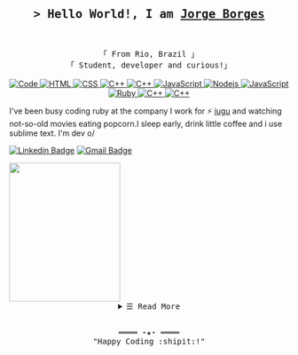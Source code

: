 <!-- Intro  -->
<h2 align="center">
  <samp>&gt; Hello World!, I am
    <b><a target="_blank" href="https://www.linkedin.com/in/jorge-borges-90965121a/">Jorge Borges</a></b>
  </samp>
</h2>
<br>
<p align="center">
  <!-- Apresentation  -->
  <samp>
   「 From Rio, Brazil 」
    <br>
   「 Student, developer and curious!」
    <br>
    <br>
  </samp>
  <!-- Social midias -->
    <a href="https://github.com/JorgeLAB" target="_blank"><img alt="Code"
       src="https://img.shields.io/badge/-code-000000?style=flat-square&logo=Plex&logoColor=white">
    </a>
        <!-- HTML -->
        <a href="https://github.com/JorgeLAB" target="_blank"><img alt="HTML"
          src="https://img.shields.io/badge/-HTML-E34F26?style=flat-square&logo=HTML5&logoColor=white">
        </a>
        <!-- CSS  -->
        <a href="https://github.com/JorgeLAB" target="_blank"><img alt="CSS"
          src="https://img.shields.io/badge/-CSS-1572B6?style=flat-square&logo=CSS3&logoColor=white">
        </a>
        <!--Bootstrap -->
        <a href="https://github.com/ShahriarShafin?tab=repositories" target="_blank"><img alt="C++"
           src="https://img.shields.io/badge/-Bootstrap-563D7C?style=flat-square&logo=bootstrap">
        </a>
        <!--Bulma -->
        <a href="https://github.com/ShahriarShafin?tab=repositories" target="_blank"><img alt="C++"
           src="https://img.shields.io/badge/-Bulma-181717?style=flat-square&logo=bulma">
        </a>
        <!-- JavaScript -->
        <a href="https://github.com/JorgeLAB" target="_blank"><img alt="JavaScript"
          src="https://img.shields.io/badge/-JavaScript-F7DF1E?style=flat-square&logo=JavaScript&logoColor=white">
        </a>
        <!-- Nodejs -->
        <a href="https://github.com/JorgeLAB" target="_blank"><img alt="Nodejs"
          src="https://img.shields.io/badge/-Nodejs-black?style=flat-square&logo=Node.js&logoColor=white">
        </a>
        <!-- React -->
        <a href="https://github.com/JorgeLAB" target="_blank"><img alt="JavaScript"
          src="https://img.shields.io/badge/-React-blue?style=flat-square&logo=react&logoColor=white">
        </a>   
        <!-- Ruby -->
        <a href="https://github.com/JorgeLAB" target="_blank"><img alt="Ruby"
           src="https://img.shields.io/badge/-Ruby-red?style=flat-square&logo=Ruby&logoColor=white">
        </a>
        <!-- Ruby on rails -->
        <a href="https://github.com/ShahriarShafin?tab=repositories" target="_blank"><img alt="C++"
           src="https://img.shields.io/badge/-Rails-9b3675?style=flat-square&logo=Rails%2B%2B&logoColor=white">
        </a>
        <!--Python -->
        <a href="https://github.com/ShahriarShafin?tab=repositories" target="_blank"><img alt="C++"
           src="https://img.shields.io/badge/-Python-black?style=flat-square&logo=Python">
        </a>
        
<p>I've been busy coding ruby at the company I work for ⚡ <a href='https://www.iugu.com/'>iugu</a> and watching not-so-old movies eating popcorn.I sleep early, drink little coffee and i use sublime text. I'm dev o/ </p>

[![Linkedin Badge](https://img.shields.io/badge/-JorgeBorges-blue?style=flat-square&logo=Linkedin&logoColor=white&link=https://www.linkedin.com/in/anirudhemmadi/)](https://www.linkedin.com/in/anirudhemmadi/)
[![Gmail Badge](https://img.shields.io/badge/-jorgeborgesdev@gmail.com-c14438?style=flat-square&logo=Gmail&logoColor=white&link=mailto:kanna6501@gmail.com)](mailto:jorgeborgesdev@gmail.com)
        
<img width="200" height="250" src="public/images/cat_coding.gif">

<!-- Details Section-->
<details align="center">
 <summary> <samp>&#9776; Read More</samp></summary>
  <p align="center">
   <br>
   <!-- Activity Widget -->
   <img alt="Jorge Borges's GitHub Stats"
    src="https://github-readme-stats.vercel.app/api?username=JorgeLAB&show_icons=true&theme=radical" />
   <img alt='Jorge Borges github' 
    src='https://github-readme-stats.vercel.app/api/top-langs/?username=JorgeLAB&hide=TeX&layout=compact' />
   <br>
  </p>
</details>
<br>

<!-- Footer -->
<samp>
    <p align="center">
        ════ ⋆★⋆ ════
        <br>
        "Happy Coding :shipit:!"
    </p>
</samp>
